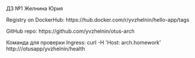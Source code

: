ДЗ №1 Желнина Юрия
<p>Registry on DockerHub: https://hub.docker.com/r/yvzhelnin/hello-app/tags</p>

<p>GitHub repo: https://github.com/yvzhelnin/otus-arch</p>
<p>Команда для проверки Ingress: curl -H 'Host: arch.homework' http://<Service-IP>/otusapp/yvzhelnin/health</p>
